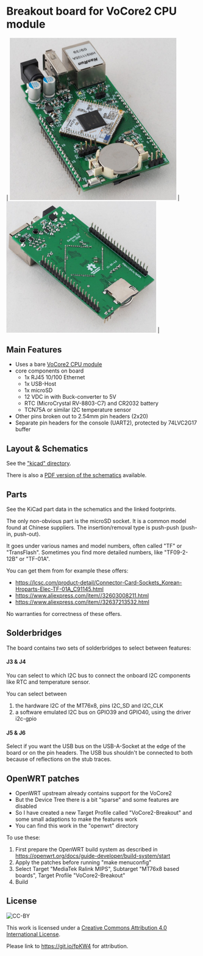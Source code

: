 Breakout board for VoCore2 CPU module
=====================================

| [<img src="https://github.com/electroniceel/vocore2-breakout/raw/master/photos/top-lowres.jpg" width=437 alt="Top side">](https://github.com/electroniceel/vocore2-breakout/raw/master/photos/top-highres.jpg) | [<img src="https://github.com/electroniceel/vocore2-breakout/raw/master/photos/bottom-lowres.jpg" width=393 alt="Bottom side">](https://github.com/electroniceel/vocore2-breakout/raw/master/photos/bottom-highres.jpg) |

Main Features
-------------

- Uses a bare [VoCore2 CPU module](https://vocore.io/v2.html)
- core components on board
  - 1x RJ45 10/100 Ethernet
  - 1x USB-Host
  - 1x microSD
  - 12 VDC in with Buck-converter to 5V
  - RTC (MicroCrystal RV-8803-C7) and CR2032 battery
  - TCN75A or similar I2C temperature sensor
- Other pins broken out to 2.54mm pin headers (2x20)
- Separate pin headers for the console (UART2), protected by 74LVC2G17 buffer

Layout & Schematics
-------------------

See the ["kicad" directory](https://github.com/electroniceel/vocore2-breakout/tree/master/kicad).

There is also a [PDF version of the schematics](https://github.com/electroniceel/vocore2-breakout/raw/master/schematics.pdf) available.

Parts
-----

See the KiCad part data in the schematics and the linked footprints.

The only non-obvious part is the microSD socket. It is a common model found at Chinese suppliers.
The insertion/removal type is push-push (push-in, push-out).

It goes under various names and model numbers, often called "TF" or "TransFlash". Sometimes you
find more detailed numbers, like "TF09-2-12B" or "TF-01A".

You can get them from for example these offers:
- https://lcsc.com/product-detail/Connector-Card-Sockets_Korean-Hroparts-Elec-TF-01A_C91145.html
- https://www.aliexpress.com/item//32603008211.html
- https://www.aliexpress.com/item//32637213532.html

No warranties for correctness of these offers.


Solderbridges
-------------

The board contains two sets of solderbridges to select between features:

#### J3 & J4

You can select to which I2C bus to connect the onboard I2C components like RTC and temperature sensor.

You can select between 
1. the hardware I2C of the MT76x8, pins I2C_SD and I2C_CLK
2. a software emulated I2C bus on GPIO39 and GPIO40, using the driver i2c-gpio

#### J5 & J6

Select if you want the USB bus on the USB-A-Socket at the edge of the board or on the pin headers.
The USB bus shouldn't be connected to both because of reflections on the stub traces.

OpenWRT patches
---------------

- OpenWRT upstream already contains support for the VoCore2
- But the Device Tree there is a bit "sparse" and some features are disabled
- So I have created a new Target Profile called "VoCore2-Breakout" and some small adaptions to make the features work
- You can find this work in the "openwrt" directory

To use these:
1. First prepare the OpenWRT build system as described in https://openwrt.org/docs/guide-developer/build-system/start
2. Apply the patches before running "make menuconfig"
3. Select Target "MediaTek Ralink MIPS", Subtarget "MT76x8 based boards", Target Profile "VoCore2-Breakout"
4. Build

License
-------
![CC-BY](https://licensebuttons.net/l/by/4.0/88x31.png)

This work is licensed under a [Creative Commons Attribution 4.0 International License](https://creativecommons.org/licenses/by/4.0/).

Please link to https://git.io/fpKW4 for attribution.
